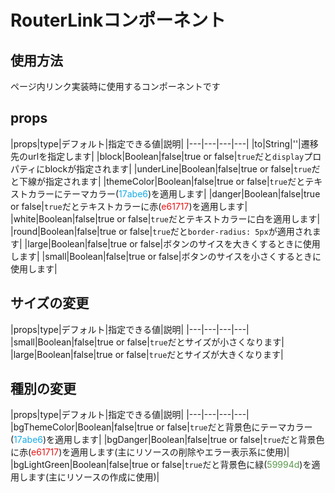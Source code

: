 # RouterLinkコンポーネント

## 使用方法

ページ内リンク実装時に使用するコンポーネントです

## props

|props|type|デフォルト|指定できる値|説明|
|---|---|---|---|
|to|String|''|遷移先のurlを指定します|
|block|Boolean|false|true or false|`true`だと`display`プロパティにblockが指定されます|
|underLine|Boolean|false|true or false|`true`だと下線が指定されます|
|themeColor|Boolean|false|true or false|`true`だとテキストカラーにテーマカラー(<span style="color: #17abe6;">17abe6</span>)を適用します|
|danger|Boolean|false|true or false|`true`だとテキストカラーに赤(<span style="color: #e61717;">e61717</span>)を適用します|
|white|Boolean|false|true or false|`true`だとテキストカラーに白を適用します|
|round|Boolean|false|true or false|`true`だと`border-radius: 5px`が適用されます|
|large|Boolean|false|true or false|ボタンのサイスを大きくするときに使用します|
|small|Boolean|false|true or false|ボタンのサイスを小さくするときに使用します|

## サイズの変更

|props|type|デフォルト|指定できる値|説明|
|---|---|---|---|
|small|Boolean|false|true or false|`true`だとサイズが小さくなります|
|large|Boolean|false|true or false|`true`だとサイズが大きくなります|

## 種別の変更

|props|type|デフォルト|指定できる値|説明|
|---|---|---|---|
|bgThemeColor|Boolean|false|true or false|`true`だと背景色にテーマカラー(<span style="color: #17abe6;">17abe6</span>)を適用します|
|bgDanger|Boolean|false|true or false|`true`だと背景色に赤(<span style="color: #e61717;">e61717</span>)を適用します(主にリソースの削除やエラー表示系に使用)|
|bgLightGreen|Boolean|false|true or false|`true`だと背景色に緑(<span style="color: #59994d">59994d</span>)を適用します(主にリソースの作成に使用)|
